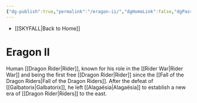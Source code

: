 ```yaml
---
{"dg-publish":true,"permalink":"/eragon-ii/","dgHomeLink":false,"dgPassFrontmatter":false}
---
```


- [[SKYFALL|Back to Home]]

# Eragon II
Human [[Dragon Rider|Rider]], known for his role in the [[Rider War|Rider War]] and being the first free [[Dragon Rider|Rider]] since the [[Fall of the Dragon Riders|Fall of the Dragon Riders]]. After the defeat of [[Galbatorix|Galbatorix]], he left [[Alagaësia|Alagaësia]] to establish a new era of [[Dragon Rider|Riders]] to the east. 
